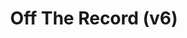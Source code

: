 ---
abv: 6.0%
alt:
availability: Keg
bitterness: 
description: Version 6 of our rotating hops series. Full bodied, hazy, and balanced. Comet, Citra and Motueka hops.
gravity: 
hops: 
ibu: N/A
img: off-the-record-v5.jpg
layout: beer
malt: 
modal-id: off-the-record-v6
title: Off The Record (v6)
on-tap: yup
sourness: 
style: Hazy IPA
---